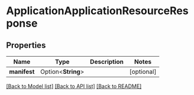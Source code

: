 # ApplicationApplicationResourceResponse

## Properties

Name | Type | Description | Notes
------------ | ------------- | ------------- | -------------
**manifest** | Option<**String**> |  | [optional]

[[Back to Model list]](../README.md#documentation-for-models) [[Back to API list]](../README.md#documentation-for-api-endpoints) [[Back to README]](../README.md)


